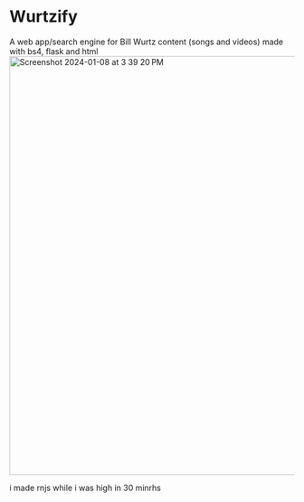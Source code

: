# Wurtzify
A web app/search engine for Bill Wurtz content (songs and videos) made with bs4, flask and html
<img width="741" alt="Screenshot 2024-01-08 at 3 39 20 PM" src="https://github.com/twonkista/Wurtzify/assets/65195116/d1577e75-ef3f-41f0-8551-3a923de297a5">

i made rnjs while i was high in 30 minrhs